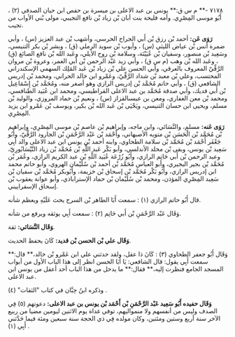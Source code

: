 ٧١٧٨ -** م س ق:** يونس بن عبد الاعلى بن ميسرة بن حفص ابن حيان الصدفي (٢) ، أَبُو موسى المِصْرِي. وأمه فليحة بنت أبان بْن زياد بْن نافع التجيبي، مولى بْني الأواب من تجيب.

**رَوَى عَن:** أحمد بْن رزق بْن أَبي الجراح الحرسي، وأشهب بْن عبد العزيز (س) ، وأبي ضمرة أنس بْن عياض الليثي (س) ، وأيوب بْن سويد الرملي (ق) ، وبشر بْن بكر التنيسي، وسَعِيد بْن منصور، وسفيان بْن عُيَيْنَة، وسلامة بْن روح الأيلي، وعَبد الله بْن نافع الصائغ (ق) ، وعَبد الله بْن وهب (م س ق) ، وأبي زيد عَبْد الرحمن بْن أَبي الغمر، وعروة بْن مروان الرَّقِّيّ المعروف بالعرقي، وأبي الحسن علي بْن زياد بْن عَبد المَلِك السهمي الإسكندراني المحتسب، وعلي بْن معبد بْن شداد الرَّقِّيّ، وعَمْرو ابن خالد الحراني، ومحمد بْن إدريس الشافعي (ق) ، وأبي حاتم مُحَمَّد بْن إدريس الرازي وهو أصغر منه، ومُحَمَّد بْن إِسْمَاعِيل بْن أَبي فديك، وأبي صدقة مُحَمَّد بن عبد الاعلى القراطيسي، ومحمد ابن عُبَيد الطنافسي، ومحمد بْن معن الغفاري، ومعن بن عيسىالقزاز (س) ، ونعيم بْن حماد المروزي، والوليد بْن مسلم، ويحيى ابن حسان التنيسي، ويَحْيَى بْن عَبد الله بْن بكير، ويوسف بْن عَمْرو ابن يزيد المِصْرِي.

**رَوَى عَنه:** مسلم، والنَّسَائي، وابن ماجه، وإبراهيم بْن عاصم بْن موسى المِصْرِي، وإبراهيم بْن مُحَمَّد بْن الْحَسَن بْن متويه الأصبهاني، وأَحْمَد بْن عَبْد الرَّحْمَنِ بْن الجارود الرَّقِّيّ، وأَبُو جَعْفَر أَحْمَد بْن مُحَمَّد بْن سلامة الطحاوي، وابنه أحمد بْن يونس ابن عبد الاعلى والد أَبِي سَعِيد بْن يونس، وبقى بْن مخلد الأندلسي، وأبو بَكْر عَبد اللَّهِ بْن مُحَمَّد بْن زياد النَّيْسَابُورِيّ، وعبد الرحمن بْن أَبي حَاتِم الرازي، وأَبُو زُرْعَة عُبَيد اللَّهِ بْن عبد الكريم الرازي، وعُمَر بْن مُحَمَّد بْن بجير البجيري، وأبو العباس مُحَمَّد بْن أحمد بْن سُلَيْمان الهروي، وأبو حاتم محمد ابن إدريس الرازي، وأَبُو بَكْر مُحَمَّد بْن إسحاق بْن خزيمة، وأَبُوبكر مُحَمَّد بْن سفيان بْن سَعِيد المِصْرِي المؤذن، ومحمد بْن سُلَيْمان بْن حماد الإستراباذي، وأبو عوانة يعقوب بْن إسحاق الإسفراييني.

قال أَبُو حاتم الرازي (١) : سمعت أَبَا الطاهر بْن السرح يحث عَلَيْهِ ويعظم شأنه.

وَقَال عَبْد الرَّحْمَنِ بْن أَبي حَاتِم (٢) : سمعت أَبِي يوثقه ويرفع من شأنه.

**وَقَال النَّسَائي:** ثقة.

**وَقَال علي بْن الحسن بْن قديد:** كَانَ يحفظ الحديث.

وَقَال أَبُو جعفر الطحاوي (٣) : كَانَ ذا عقل، ولقد حدثني علي ابن عَمْرو بْن خالد،** قال:** سمعت أَبِي يقول: قال الشافعي: يَا أَبَا الحسن انظر إلى هذا الباب الأول من أبواب المسجد الجامع فنظرت إليه،** فقال:** ما يدخل من هذا الباب أحد أعقل من يونس ابن عبد الاعلى.

وذكره ابنُ حِبَّان في كتاب "الثقات" (٤) .

**وَقَال حفيده أَبُو سَعِيد عَبْد الرَّحْمَنِ بْن أَحْمَد بْن يونس بن عبد الاعلى:** دعوتهم (٥) فِي الصدف وليس من أنفسهم ولا منمواليهم، توفي غداة يوم الاثنين ليومين مضيا من ربيع الآخر سنة أربع وستين ومئتين، وكان مولده فِي ذي الحجة سنة سبعين ومئة فيما حَدَّثني أَبِي (١) .